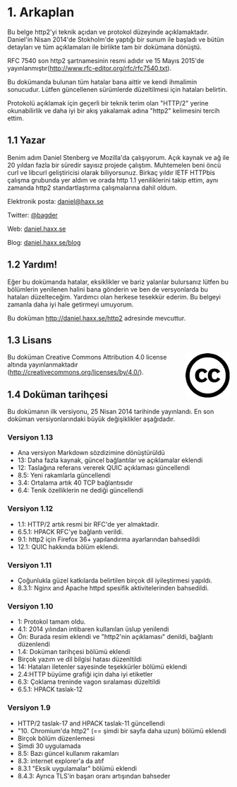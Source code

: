 # 1. Arkaplan

Bu belge http2'yi teknik açıdan ve protokol düzeyinde açıklamaktadır. Daniel'in Nisan 2014'de Stokholm'de yaptığı bir sunum ile başladı ve bütün detayları ve tüm açıklamaları ile birlikte tam bir dokümana dönüştü.

RFC 7540 son http2 şartnamesinin resmi adıdır ve 15 Mayıs 2015'de yayınlanmıştır(http://www.rfc-editor.org/rfc/rfc7540.txt).

Bu dokümanda bulunan tüm hatalar bana aittir ve kendi ihmalimin sonucudur. Lütfen güncellenen sürümlerde düzeltilmesi için  hataları belirtin.

Protokolü açıklamak için geçerli bir teknik terim olan "HTTP/2" yerine okunabilirlik ve daha iyi bir akış yakalamak adına "http2" kelimesini tercih ettim.

## 1.1 Yazar

Benim adım Daniel Stenberg ve Mozilla'da çalışıyorum. Açık kaynak ve ağ ile 20 yıldan fazla bir süredir sayısız projede çalıştım. Muhtemelen beni öncü curl ve libcurl geliştiricisi olarak biliyorsunuz. Birkaç yıldır IETF HTTPbis çalışma grubunda yer aldım ve orada http 1.1 yeniliklerini takip ettim, aynı zamanda http2 standartlaştırma çalışmalarına dahil oldum.

  Elektronik posta: daniel@haxx.se

  Twitter: [@bagder](https://twitter.com/bagder)

  Web: [daniel.haxx.se](https://daniel.haxx.se/)

  Blog: [daniel.haxx.se/blog](https://daniel.haxx.se/blog/)

## 1.2 Yardım!

Eğer bu dokümanda hatalar, eksiklikler ve bariz yalanlar bulursanız lütfen bu bölümlerin yenilenen halini bana gönderin ve ben de versyonlarda bu hataları düzelteceğim. Yardımcı olan herkese tesekkür ederim. Bu belgeyi zamanla daha iyi hale getirmeyi umuyorum.


Bu doküman http://daniel.haxx.se/http2 adresinde mevcuttur.

## 1.3 Lisans

<img style="float: right;" src="https://raw.githubusercontent.com/bagder/http2-explained/master/images/creative-commons.png" />

Bu doküman Creative Commons Attribution 4.0 license altında yayınlanmaktadır (http://creativecommons.org/licenses/by/4.0/).

## 1.4 Doküman tarihçesi

Bu dokümanın ilk versiyonu, 25 Nisan 2014 tarihinde yayınlandı. En son doküman versiyonlarındaki büyük değişiklikler aşağıdadır.

### Versiyon 1.13

- Ana versiyon Markdown sözdizimine dönüştürüldü
- 13: Daha fazla kaynak, güncel bağlantılar ve açıklamalar eklendi
- 12: Taslağına referans vererek QUIC açıklaması güncellendi
- 8.5: Yeni rakamlarla güncellendi
- 3.4: Ortalama artık 40 TCP bağlantısıdır 
- 6.4: Tenik özelliklerin ne dediği güncellendi 

### Versiyon 1.12

- 1.1: HTTP/2 artık resmi bir RFC'de yer almaktadir.
- 6.5.1: HPACK RFC'ye bağlantı verildi.
- 9.1:  http2 için Firefox 36+ yapılandırma ayarlarından bahsedildi
- 12.1: QUIC hakkında bölüm eklendi.

### Versiyon 1.11

- Çoğunlukla güzel katkılarda belirtilen birçok dil iyileştirmesi yapıldı.
- 8.3.1: Nginx and Apache httpd spesifik aktivitelerinden bahsedildi.

### Versiyon 1.10

- 1: Protokol tamam oldu.
- 4.1: 2014 yılından intibaren kullanılan üslup yenilendi
- Ön: Burada resim eklendi ve "http2'nin açıklaması" denildi, bağlantı düzenlendi 
- 1.4: Doküman tarihçesi bölümü eklendi
- Birçok yazım ve dil bilgisi hatası düzenltildi 
- 14: Hataları iletenler sayesinde teşekkürler bölümü eklendi 
- 2.4:HTTP büyüme grafiği için daha iyi etiketler
- 6.3: Çoklama treninde vagon sıralaması düzeltildi
- 6.5.1: HPACK taslak-12 

### Versiyon 1.9

- HTTP/2 taslak-17 and HPACK taslak-11 güncellendi
- "10. Chromium'da http2" (== şimdi bir sayfa daha uzun) bölümü eklendi
- Birçok bölüm düzenlemesi
- Şimdi 30 uygulamada  
- 8.5: Bazı güncel kullanım rakamları
- 8.3: internet explorer'a da atıf
- 8.3.1 "Eksik uygulamalar" bölümü eklendi
- 8.4.3: Ayrıca TLS'in başarı oranı artışından bahseder
